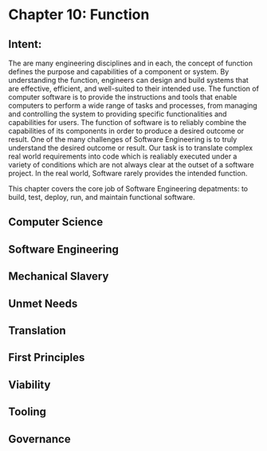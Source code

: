 # Chapter 10: Function

## Intent:
The are many engineering disciplines and in each, the concept of function defines the purpose and capabilities of a component or system.  By understanding the function, engineers can design and build systems that are effective, efficient, and well-suited to their intended use.  The function of computer software is to provide the instructions and tools that enable computers to perform a wide range of tasks and processes, from managing and controlling the system to providing specific functionalities and capabilities for users.  The function of software is to reliably combine the capabilities of its components in order to produce a desired outcome or result.  One of the many challenges of Software Engineering is to truly understand the desired outcome or result.  Our task is to translate complex real world requirements into code which is realiably executed under a variety of conditions which are not always clear at the outset of a software project.  In the real world, Software rarely provides the intended function.

This chapter covers the core job of Software Engineering depatments: to build, test, deploy, run, and maintain functional software.

## Computer Science

## Software Engineering

## Mechanical Slavery

## Unmet Needs

## Translation

## First Principles

## Viability

## Tooling

## Governance

